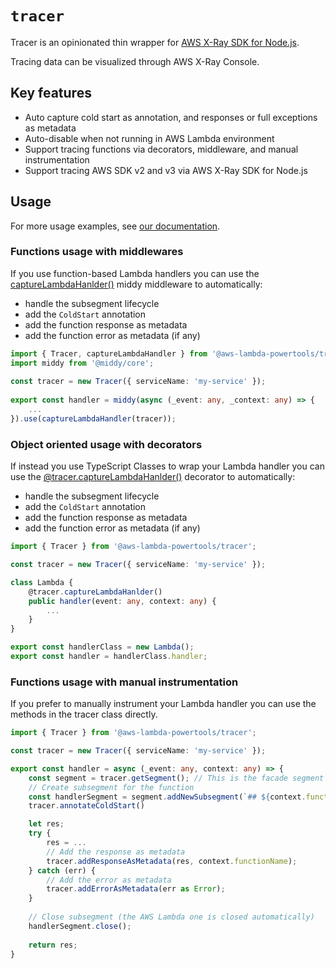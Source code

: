 # `tracer`

Tracer is an opinionated thin wrapper for [AWS X-Ray SDK for Node.js](https://github.com/aws/aws-xray-sdk-node).

Tracing data can be visualized through AWS X-Ray Console.

## Key features
* Auto capture cold start as annotation, and responses or full exceptions as metadata
* Auto-disable when not running in AWS Lambda environment
* Support tracing functions via decorators, middleware, and manual instrumentation
* Support tracing AWS SDK v2 and v3 via AWS X-Ray SDK for Node.js

## Usage

For more usage examples, see [our documentation](https://awslabs.github.io/aws-lambda-powertools-typescript/latest/core/tracer/).

### Functions usage with middlewares

If you use function-based Lambda handlers you can use the [captureLambdaHanlder()](./_aws_lambda_powertools_tracer.Tracer.html) middy middleware to automatically:
* handle the subsegment lifecycle 
* add the `ColdStart` annotation
* add the function response as metadata
* add the function error as metadata (if any)
 
```typescript
import { Tracer, captureLambdaHandler } from '@aws-lambda-powertools/tracer';
import middy from '@middy/core';
 
const tracer = new Tracer({ serviceName: 'my-service' });
 
export const handler = middy(async (_event: any, _context: any) => {
    ...
}).use(captureLambdaHandler(tracer));
```

### Object oriented usage with decorators

If instead you use TypeScript Classes to wrap your Lambda handler you can use the [@tracer.captureLambdaHanlder()](./_aws_lambda_powertools_tracer.Tracer.html#captureLambdaHanlder) decorator to automatically:
* handle the subsegment lifecycle 
* add the `ColdStart` annotation
* add the function response as metadata
* add the function error as metadata (if any)

```typescript
import { Tracer } from '@aws-lambda-powertools/tracer';

const tracer = new Tracer({ serviceName: 'my-service' });

class Lambda {
    @tracer.captureLambdaHanlder()
    public handler(event: any, context: any) {
        ...
    }
}

export const handlerClass = new Lambda();
export const handler = handlerClass.handler; 
```

### Functions usage with manual instrumentation

If you prefer to manually instrument your Lambda handler you can use the methods in the tracer class directly.

```typescript
import { Tracer } from '@aws-lambda-powertools/tracer';

const tracer = new Tracer({ serviceName: 'my-service' });

export const handler = async (_event: any, context: any) => {
    const segment = tracer.getSegment(); // This is the facade segment (the one that is created by AWS Lambda)
    // Create subsegment for the function
    const handlerSegment = segment.addNewSubsegment(`## ${context.functionName}`);
    tracer.annotateColdStart()

    let res;
    try {
        res = ...
        // Add the response as metadata 
        tracer.addResponseAsMetadata(res, context.functionName);
    } catch (err) {
        // Add the error as metadata
        tracer.addErrorAsMetadata(err as Error);
    }
 
    // Close subsegment (the AWS Lambda one is closed automatically)
    handlerSegment.close();
 
    return res;
}
```